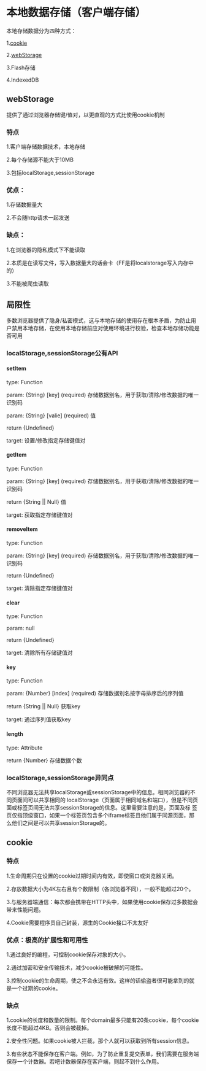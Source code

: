 # 本地数据存储（客户端存储）

本地存储数据分为四种方式：

  1.[cookie](#cookie)

  2.[webStorage](#webStorage)

  3.Flash存储

  4.IndexedDB

## webStorage

提供了通过浏览器存储键/值对，以更直观的方式比使用cookie机制

### 特点

1.客户端存储数据技术，本地存储

2.每个存储源不能大于10MB

3.包括localStorage,sessionStorage

### 优点：

1.存储数据量大

2.不会随http请求一起发送

### 缺点：

1.在浏览器的隐私模式下不能读取

2.本质是在读写文件，写入数据量大的话会卡（FF是将localstorage写入内存中的）

3.不能被爬虫读取

## 局限性

多数浏览器提供了隐身/私密模式，这与本地存储的使用存在根本矛盾，为防止用户禁用本地存储，在使用本地存储前应对使用环境进行校验，检查本地存储功能是否可用

### localStorage,sessionStorage公有API

#### setItem

type: Function

param: {String} [key] (required) 存储数据别名，用于获取/清除/修改数据的唯一识别码

param: {String} [valie] (required) 值

return {Undefined}

target: 设置/修改指定存储键值对

#### getItem

type: Function

param: {String} [key] (required) 存储数据别名，用于获取/清除/修改数据的唯一识别码

return {String || Null} 值

target: 获取指定存储键值对

#### removeItem

type: Function

param: {String} [key] (required) 存储数据别名，用于获取/清除/修改数据的唯一识别码

return {Undefined}

target: 清除指定存储键值对

#### clear

type: Function

param: null

return {Undefined}

target: 清除所有存储键值对

#### key

type: Function

param: {Number} [index] (required) 存储数据别名按字母排序后的序列值

return {String || Null} 获取key

target: 通过序列值获取key

#### length

type: Attribute

return {Number}  存储数据个数

### localStorage,sessionStorage异同点

不同浏览器无法共享localStorage或sessionStorage中的信息。相同浏览器的不同页面间可以共享相同的 localStorage（页面属于相同域名和端口），但是不同页面或标签页间无法共享sessionStorage的信息。这里需要注意的是，页面及标 签页仅指顶级窗口，如果一个标签页包含多个iframe标签且他们属于同源页面，那么他们之间是可以共享sessionStorage的。

## cookie

### 特点

1.生命周期只在设置的cookie过期时间内有效，即使窗口或浏览器关闭。

2.存放数据大小为4K左右且有个数限制（各浏览器不同），一般不能超过20个。

3.与服务器端通信：每次都会携带在HTTP头中，如果使用cookie保存过多数据会带来性能问题。

4.Cookie需要程序员自己封装，源生的Cookie接口不太友好

### 优点：极高的扩展性和可用性

1.通过良好的编程，可控制cookie保存对象的大小。

2.通过加密和安全传输技术，减少cookie被破解的可能性。

3.控制cookie的生命周期，使之不会永远有效。这样的话偷盗者很可能拿到的就是一个过期的cookie。

### 缺点

1.cookie的长度和数量的限制。每个domain最多只能有20条cookie，每个cookie长度不能超过4KB。否则会被截掉。

2.安全性问题。如果cookie被人拦截，那个人就可以获取到所有session信息。

3.有些状态不能保存在客户端。例如，为了防止重复提交表单，我们需要在服务端保存一个计数器。若吧计数器保存在客户端，则起不到什么作用。